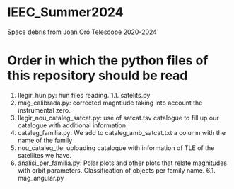 # IEEC_Summer2024
Space debris from Joan Oró Telescope 2020-2024


# Order in which the python files of this repository should be read
1. llegir_hun.py: hun files reading.
   1.1. satelits.py
2. mag_calibrada.py: corrected magntiude taking into account the instrumental zero.
3. llegir_nou_cataleg_satcat.py: use of satcat.tsv catalogue to fill up our catalogue with additional information.
4. cataleg_familia.py: We add to cataleg_amb_satcat.txt a column with the name of the family
5. nou_cataleg_tle: uploading catalogue with information of TLE of the satellites we have.
6. analisi_per_familia.py: Polar plots and other plots that relate magnitudes with orbit parameters. Classification of objects per family name.
   6.1. mag_angular.py
   
